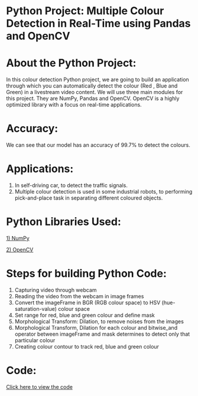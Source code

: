# Python Project: Multiple Colour Detection in Real-Time using Pandas and OpenCV

# About the Python Project:
In this colour detection Python project, we are going to build an application through which you can automatically detect the colour (Red , Blue and Green) in a livestream video content. 
We will use three main modules for this project. They are NumPy, Pandas and OpenCV. OpenCV is a highly optimized library with a focus on real-time applications.

# Accuracy: 
We can see that our model has an accuracy of 99.7% to detect the colours.

# Applications:
1) In self-driving car, to detect the traffic signals.
2) Multiple colour detection is used in some industrial robots, to performing pick-and-place task in separating different coloured objects.

# Python Libraries Used:
[1) NumPy](https://en.wikipedia.org/wiki/NumPy)

[2) OpenCV](https://en.wikipedia.org/wiki/OpenCV)

# Steps for building Python Code:
1. Capturing video through webcam
2. Reading the video from the webcam in image frames
3. Convert the imageFrame in BGR (RGB colour space) to HSV (hue-saturation-value) colour space
4. Set range for red, blue and green colour and define mask
5. Morphological Transform: Dilation, to remove noises from the images
6. Morphological Transform, Dilation for each colour and bitwise_and operator between imageFrame and mask determines to detect only that particular colour
7. Creating colour contour to track red, blue and green colour

# Code:
[Click here to view the code](https://github.com/Tanuja127/GitHub/commit/19fec9c80db7f1dccc66dfb4aa2156b79ba4ed81)
